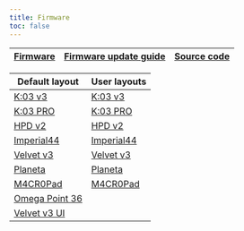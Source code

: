 ```yaml
---
title: Firmware
toc: false
---
```


| [Firmware][01] | [Firmware update guide][02]  | [Source code][03]  |
| -------------- | ---------------------------- | ------------------ |


| Default layout        | User layouts               |
| --------------------- | -------------------------- |
| [K:03 v3][04]         | [K:03 v3][11]              |
| [K:03 PRO][05]        | [K:03 PRO][12]             |
| [HPD v2][06]          | [HPD v2][13]               |
| [Imperial44][07]      | [Imperial44][14]           |
| [Velvet v3][08]       | [Velvet v3][15]            |
| [Planeta][09]         | [Planeta][16]              |
| [M4CR0Pad][10]        | [M4CR0Pad][17]             |
| [Omega Point 36][18]  |                            |
| [Velvet v3 UI][19]    |                            |


[01]: https://github.com/ergohaven/keymap_hub/
[02]: pages/docs
[03]: https://github.com/ergohaven/vial-qmk/tree/vial/keyboards/ergohaven

[04]: pages/layouts#k03
[05]: pages/layouts#k03-pro
[06]: pages/layouts#high-plains-drifter
[07]: pages/layouts#imperial44
[08]: pages/layouts#velvet-v3
[09]: pages/layouts#planeta
[10]: pages/layouts#macropad
[18]: pages/layouts#op36
[19]: pages/layouts#velvet-v3-ui


[11]: https://github.com/ergohaven/keymap_hub/blob/main/user-layouts/k03
[12]: https://github.com/ergohaven/keymap_hub/tree/main/user-layouts/k03-pro
[13]: https://github.com/ergohaven/keymap_hub/tree/main/user-layouts/hpd
[14]: https://github.com/ergohaven/keymap_hub/tree/main/user-layouts/imperial44
[15]: https://github.com/ergohaven/keymap_hub/tree/main/user-layouts/velvet-v3
[16]: https://github.com/ergohaven/keymap_hub/tree/main/user-layouts/planeta
[17]: https://github.com/ergohaven/keymap_hub/tree/main/user-layouts/macropad
